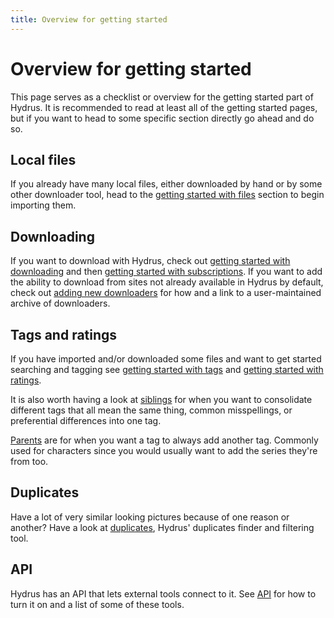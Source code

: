 ```yaml
---
title: Overview for getting started
---
```


# Overview for getting started
This page serves as a checklist or overview for the getting started part of Hydrus. It is recommended to read at least all of the getting started pages, but if you want to head to some specific section directly go ahead and do so.

## Local files
If you already have many local files, either downloaded by hand or by some other downloader tool, head to the [getting started with files](getting_started_files.md) section to begin importing them.

## Downloading
If you want to download with Hydrus, check out [getting started with downloading](getting_started_downloading.md) and then [getting started with subscriptions](getting_started_subscriptions.md). If you want to add the ability to download from sites not already available in Hydrus by default, check out [adding new downloaders](adding_new_downloaders.md) for how and a link to a user-maintained archive of downloaders.

## Tags and ratings
If you have imported and/or downloaded some files and want to get started searching and tagging see [getting started with tags](getting_started_tags.md) and [getting started with ratings](getting_started_ratings.md).

It is also worth having a look at [siblings](advanced_siblings.md) for when you want to consolidate different tags that all mean the same thing, common misspellings, or preferential differences into one tag.  

[Parents](advanced_parents.md) are for when you want a tag to always add another tag. Commonly used for characters since you would usually want to add the series they're from too.

## Duplicates
Have a lot of very similar looking pictures because of one reason or another? Have a look at [duplicates](duplicates.md), Hydrus' duplicates finder and filtering tool.

## API
Hydrus has an API that lets external tools connect to it. See [API](client_api.md) for how to turn it on and a list of some of these tools.
